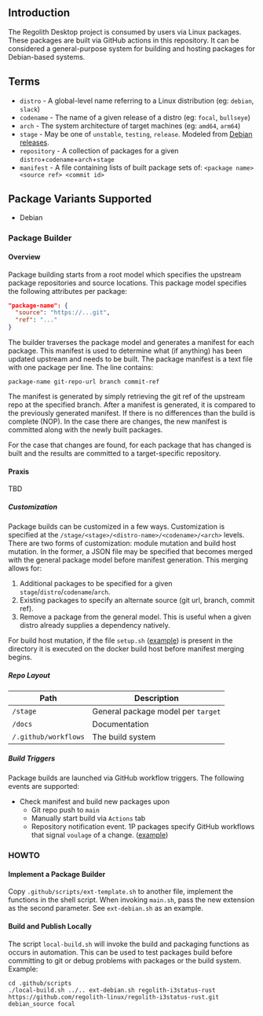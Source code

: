 
## Introduction

The Regolith Desktop project is consumed by users via Linux packages. These packages are built via GitHub actions in this repository. It can be considered a general-purpose system for building and hosting packages for Debian-based systems.

## Terms

* `distro` - A global-level name referring to a Linux distribution (eg: `debian`, `slack`)
* `codename` - The name of a given release of a distro (eg: `focal`, `bullseye`)
* `arch` - The system architecture of target machines (eg: `amd64`, `arm64`)
* `stage` - May be one of `unstable`, `testing`, `release`. Modeled from [Debian releases](https://www.debian.org/releases/).
* `repository` - A collection of packages for a given `distro`+`codename`+`arch`+`stage`
* `manifest` - A file containing lists of built package sets of: `<package name> <source ref> <commit id>`

## Package Variants Supported
* Debian


### Package Builder

#### Overview

Package building starts from a root model which specifies the upstream package repositories and source locations.  This package model specifies the following attributes per package:

```json
"package-name": {
  "source": "https://...git",
  "ref": "..."
}
```

The builder traverses the package model and generates a manifest for each package.  This manifest is used to determine what (if anything) has been updated upstream and needs to be built.  The package manifest is a text file with one package per line.  The line contains:

```
package-name git-repo-url branch commit-ref
```

The manifest is generated by simply retrieving the git ref of the upstream repo at the specified branch.  After a manifest is generated, it is compared to the previously generated manifest.  If there is no differences than the build is complete (NOP).  In the case there are changes, the new manifest is committed along with the newly built packages.

For the case that changes are found, for each package that has changed is built and the results are committed to a target-specific repository.

#### Praxis

TBD

##### Customization

Package builds can be customized in a few ways.  Customization is specified at the `/stage/<stage>/<distro-name>/<codename>/<arch>` levels.  There are two forms of customization: module mutation and build host mutation.  In the former, a JSON file may be specified that becomes merged with the general package model before manifest generation.  This merging allows for: 

1. Additional packages to be specified for a given `stage`/`distro`/`codename`/`arch`.
2. Existing packages to specify an alternate source (git url, branch, commit ref).
3. Remove a package from the general model.  This is useful when a given distro already supplies a dependency natively.

For build host mutation, if the file `setup.sh` ([example](stage/release/debian/bullseye/setup.sh)) is present in the directory it is executed on the docker build host before manifest merging begins.

##### Repo Layout

|Path   |Description   |
|---|---|
| `/stage` | General package model per `target` |
| `/docs` | Documentation
| `/.github/workflows` | The build system |

##### Build Triggers

Package builds are launched via GitHub workflow triggers.  The following events are supported:
* Check manifest and build new packages upon
  * Git repo push to `main`
  * Manually start build via `Actions` tab
  * Repository notification event. 1P packages specify GitHub workflows that signal `voulage` of a change. ([example](https://github.com/regolith-linux/regolith-desktop/blob/master/.github/workflows/pkg-change-broadcast.yml))

### HOWTO

#### Implement a Package Builder

Copy `.github/scripts/ext-template.sh` to another file, implement the functions in the shell script.  When invoking `main.sh`, pass the new extension as the second parameter.  See `ext-debian.sh` as an example.

#### Build and Publish Locally

The script `local-build.sh` will invoke the build and packaging functions as occurs in automation. This can be used to test packages build before committing to git or debug problems with packages or the build system.  Example:

```
cd .github/scripts
./local-build.sh ../.. ext-debian.sh regolith-i3status-rust https://github.com/regolith-linux/regolith-i3status-rust.git debian_source focal
```